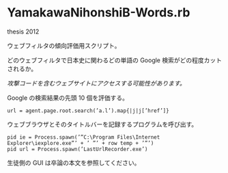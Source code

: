 # YamakawaNihonshiB-Words.rb
thesis 2012

ウェブフィルタの傾向評価用スクリプト。

どのウェブフィルタで日本史に関わるどの単語の Google 検索がどの程度カットされるか。

_攻撃コードを含むウェブサイトにアクセスする可能性があります。_

Google の検索結果の先頭 10 個を評価する。
```
url = agent.page.root.search(’a.l’).map{|j|j[’href’]}
```
ウェブブラウザとそのタイトルバーを記録するプログラムを呼び出す。
```
pid ie = Process.spawn(’”C:\Program Files\Internet Explorer\iexplore.exe”’ + ’ ”’ + row temp + ’”’)
pid url = Process.spawn(’LastUrlRecorder.exe’)
```
生徒側の GUI は卒論の本文を参照してください。
